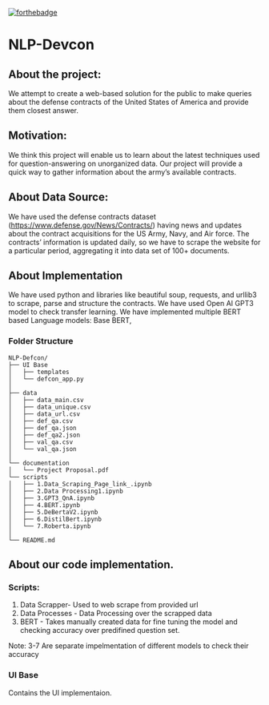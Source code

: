 [![forthebadge](https://forthebadge.com/images/badges/made-with-python.svg)](https://forthebadge.com)
# NLP-Devcon

## About the project:
We attempt to create a web-based solution for the public to make queries about the defense
contracts of the United States of America and provide them closest answer.
## Motivation:
We think this project will enable us to learn about the latest techniques used for
question-answering on unorganized data. Our project will provide a quick way to gather
information about the army’s available contracts.

## About Data Source:
We have used the defense contracts dataset (https://www.defense.gov/News/Contracts/) having
news and updates about the contract acquisitions for the US Army, Navy, and Air force. The
contracts’ information is updated daily, so we have to scrape the website for a particular period,
aggregating it into data set of 100+ documents.

## About Implementation
We have used python and libraries like beautiful soup, requests, and urllib3 to scrape, parse and
structure the contracts.
We have used Open AI GPT3 model to check transfer learning.
We have implemented multiple  BERT based Language models: Base BERT,


### Folder Structure
```shell
NLP-Defcon/
├── UI Base
│   ├── templates   
│   └── defcon_app.py
│         
├── data
│   ├── data_main.csv
│   ├── data_unique.csv
│   ├── data_url.csv
│   ├── def_qa.csv
│   ├── def_qa.json
│   ├── def_qa2.json
│   ├── val_qa.csv
│   └── val_qa.json
│
└── documentation   
│   └── Project Proposal.pdf
└── scripts
│   ├── 1.Data_Scraping_Page_link_.ipynb
│   ├── 2.Data Processing1.ipynb
│   ├── 3.GPT3_QnA.ipynb
│   ├── 4.BERT.ipynb
│   ├── 5.DeBertaV2.ipynb
│   ├── 6.DistilBert.ipynb
│   └── 7.Roberta.ipynb
│   
└── README.md

```

## About our code implementation.

### Scripts:
  
  1. Data Scrapper- Used to web scrape from provided url
  2. Data Processes - Data Processing over the scrapped data
  4. BERT - Takes manually created data for fine tuning the model and  checking accuracy over predifined question set.
  
  Note:
  3-7 Are separate impelmentation of different models to check their accuracy
 
 ### UI Base
  Contains the UI implementaion.

